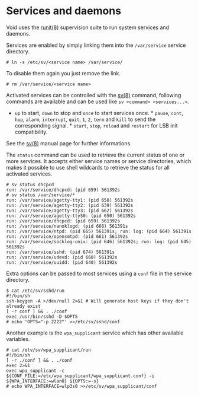 # Services and daemons

Void uses the [runit(8)](https://man.voidlinux.org/runit.8) supervision
suite to run system services and daemons.

Services are enabled by simply linking them into the `/var/service`
service directory.

    # ln -s /etc/sv/<service name> /var/service/

To disable them again you just remove the link.

    # rm /var/service/<service name>

Activated services can be controlled with the
[sv(8)](https://man.voidlinux.org/sv.8) command, following commands are
available and can be used like `sv <command> <services...>`.

  - `up` to start, `down` to stop and `once` to start services once. *
    `pause`, `cont`, `hup`, `alarm`, `interrupt`, `quit`, `1`, `2`,
    `term` and `kill` to send the corresponding signal. * `start`,
    `stop`, `reload` and `restart` for LSB init compatibility.

See the [sv(8)](https://man.voidlinux.org/sv.8) manual page for further
informations.

The `status` command can be used to retrieve the current status of one
or more services. It accepts either service names or service
directories, which makes it possible to use shell wildcards to retrieve
the status for all activated services.

    # sv status dhcpcd
    run: /var/service/dhcpcd: (pid 659) 561392s
    # sv status /var/service/*
    run: /var/service/agetty-tty1: (pid 658) 561392s
    run: /var/service/agetty-tty2: (pid 639) 561392s
    run: /var/service/agetty-tty3: (pid 662) 561392s
    run: /var/service/agetty-ttyS0: (pid 650) 561392s
    run: /var/service/dhcpcd: (pid 659) 561392s
    run: /var/service/nanoklogd: (pid 666) 561391s
    run: /var/service/ntpd: (pid 665) 561391s; run: log: (pid 664) 561391s
    run: /var/service/opensmtpd: (pid 661) 561392s
    run: /var/service/socklog-unix: (pid 646) 561392s; run: log: (pid 645) 561392s
    run: /var/service/sshd: (pid 674) 561391s
    run: /var/service/udevd: (pid 660) 561392s
    run: /var/service/uuidd: (pid 640) 561392s

Extra options can be passed to most services using a `conf` file in the
service directory.

    $ cat /etc/sv/sshd/run
    #!/bin/sh
    ssh-keygen -A >/dev/null 2>&1 # Will generate host keys if they don't already exist
    [ -r conf ] && . ./conf
    exec /usr/bin/sshd -D $OPTS
    # echo 'OPTS="-p 2222"' >>/etc/sv/sshd/conf

Another example is the `wpa_supplicant` service which has other
available variables.

    # cat /etv/sv/wpa_supplicant/run
    #!/bin/sh
    [ -r ./conf ] && . ./conf
    exec 2>&1
    exec wpa_supplicant -c ${CONF_FILE:=/etc/wpa_supplicant/wpa_supplicant.conf} -i ${WPA_INTERFACE:=wlan0} ${OPTS:=-s}
    # echo WPA_INTERFACE=wlp3s0 >>/etc/sv/wpa_supplicant/conf
